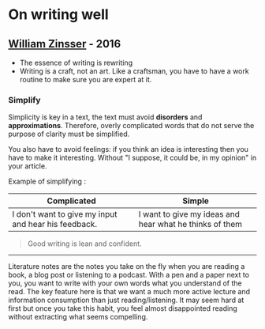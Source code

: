 # On writing well

## [William Zinsser](https://en.wikipedia.org/wiki/William_Zinsser) - 2016

- The essence of writing is rewriting
- Writing is a craft, not an art. Like a craftsman, you have to have a work routine to make sure you are expert at it.

### Simplify

Simplicity is key in a text, the text must avoid **disorders** and **approximations**. Therefore, overly complicated words that do not serve the purpose of clarity must be simplified.

You also have to avoid feelings: if you think an idea is interesting then you have to make it interesting. Without "I suppose, it could be, in my opinion" in your article.

Example of simplifying :

| Complicated                                          | Simple                                                  |
| ---------------------------------------------------- | ------------------------------------------------------- |
| I don't want to give my input and hear his feedback. | I want to give my ideas and hear what he thinks of them |

> Good writing is lean and confident.

___

Literature notes are the notes you take on the fly when you are reading a book, a blog post or listening to a podcast. With a pen and a paper next to you, you want to write with your own words what you understand of the read. The key feature here is that we want a much more active lecture and information consumption than just reading/listening. It may seem hard at first but once you take this habit, you feel almost disappointed reading without extracting what seems compelling.

